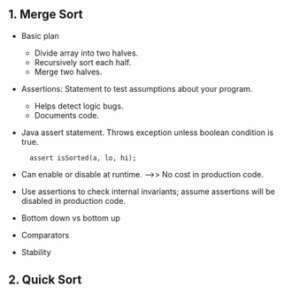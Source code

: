 ## 1. Merge Sort
- Basic plan
	- Divide array into two halves.
	- Recursively sort each half.
	- Merge two halves.

- Assertions: Statement to test assumptions about your program.
	- Helps detect logic bugs.
	- Documents code.

- Java assert statement. Throws exception unless boolean condition is true.

		assert isSorted(a, lo, hi);
- Can enable or disable at runtime.  -->> No cost in production code.
- Use assertions to check internal invariants; assume assertions will be disabled in production code.

 - Bottom down vs bottom up

- Comparators

- Stability

## 2. Quick Sort

